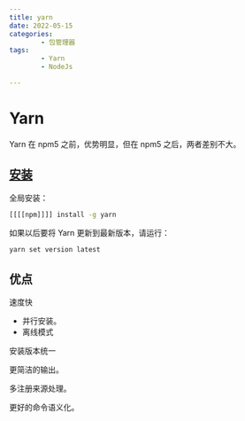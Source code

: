 ```yaml
---
title: yarn
date: 2022-05-15
categories:
        - 包管理器
tags:
        - Yarn
        - NodeJs

---
```


# Yarn

Yarn 在 npm5 之前，优势明显，但在 npm5 之后，两者差别不大。

## [安装](https://www.yarnpkg.cn/getting-started/install)

全局安装：

```sh
[[[[npm]]]] install -g yarn
```

如果以后要将 Yarn 更新到最新版本，请运行：

```bash
yarn set version latest
```

## 优点

速度快

- 并行安装。
- 离线模式

安装版本统一

更简洁的输出。

多注册来源处理。

更好的命令语义化。
